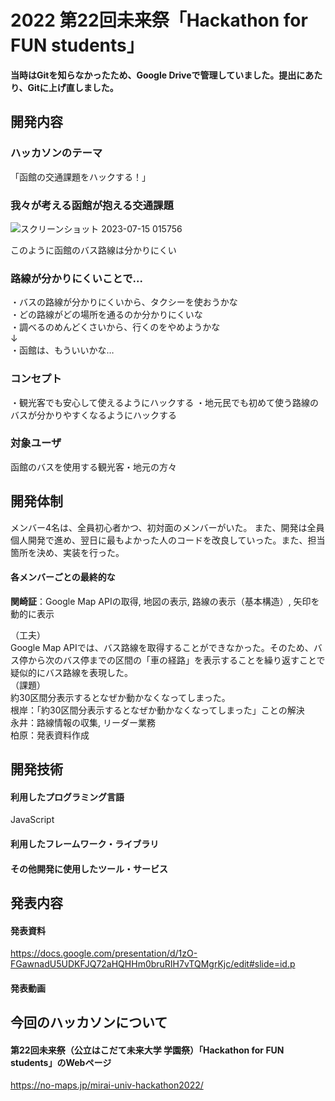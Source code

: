 # 2022 第22回未来祭「Hackathon for FUN students」
**当時はGitを知らなかったため、Google Driveで管理していました。提出にあたり、Gitに上げ直しました。**
## 開発内容
### ハッカソンのテーマ
「函館の交通課題をハックする！」
### 我々が考える函館が抱える交通課題
![スクリーンショット 2023-07-15 015756](https://github.com/AkashiSekizaki/2022_Mirai-Festival-Hackathon/assets/114814433/49d80488-c88c-442d-8cbe-cc9b36caed92)
<div>このように函館のバス路線は分かりにくい</div>

### 路線が分かりにくいことで...
<div>・バスの路線が分かりにくいから、タクシーを使おうかな</div>
<div>・どの路線がどの場所を通るのか分かりにくいな</div>
<div>・調べるのめんどくさいから、行くのをやめようかな</div>
<div>↓</div>
<div>・函館は、もういいかな…</div>

### コンセプト
・観光客でも安心して使えるようにハックする
・地元民でも初めて使う路線のバスが分かりやすくなるようにハックする
### 対象ユーザ
函館のバスを使用する観光客・地元の方々

## 開発体制
メンバー4名は、全員初心者かつ、初対面のメンバーがいた。
また、開発は全員個人開発で進め、翌日に最もよかった人のコードを改良していった。また、担当箇所を決め、実装を行った。
#### 各メンバーごとの最終的な
**関崎証**：Google Map APIの取得, 地図の表示, 路線の表示（基本構造）, 矢印を動的に表示
<div>（工夫）</div>
Google Map APIでは、バス路線を取得することができなかった。そのため、バス停から次のバス停までの区間の「車の経路」を表示することを繰り返すことで疑似的にバス路線を表現した。
<div>（課題）</div>
約30区間分表示するとなぜか動かなくなってしまった。
<div>
根岸：「約30区間分表示するとなぜか動かなくなってしまった」ことの解決
</div>
<div>
永井：路線情報の収集, リーダー業務
</div>
<div>
柏原：発表資料作成
</div>

## 開発技術

#### 利用したプログラミング言語
JavaScript
#### 利用したフレームワーク・ライブラリ

#### その他開発に使用したツール・サービス

## 発表内容
#### 発表資料
https://docs.google.com/presentation/d/1zO-FGawnadU5UDKFJQ72aHQHHm0bruRIH7vTQMgrKjc/edit#slide=id.p
#### 発表動画

## 今回のハッカソンについて
#### 第22回未来祭（公立はこだて未来大学 学園祭）「Hackathon for FUN students」のWebページ
https://no-maps.jp/mirai-univ-hackathon2022/ 


